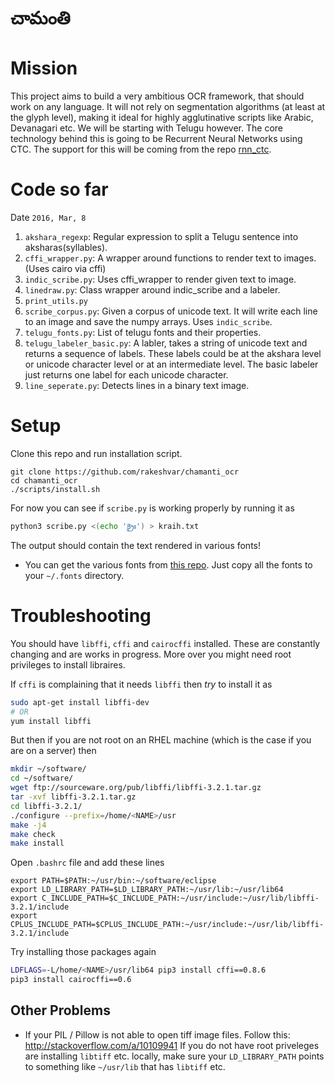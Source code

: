 # చామంతి

# Mission
This project aims to build a very ambitious OCR framework, that should work on any language. It
will not rely on segmentation algorithms (at least at the glyph level),
making it ideal for highly agglutinative scripts like Arabic, Devanagari etc. We will be starting
 with Telugu however. The core technology behind this is going to be Recurrent Neural Networks
 using CTC. The support for this will be coming from the repo [rnn_ctc](https://github.com/rakeshvar/rnn_ctc).

# Code so far
Date `2016, Mar, 8`

1. `akshara_regexp`:  Regular expression to split a Telugu sentence into aksharas(syllables).
2. `cffi_wrapper.py`: A wrapper around functions to render text to images. (Uses cairo via cffi)
3. `indic_scribe.py`: Uses cffi_wrapper to render given text to image.
4. `linedraw.py`: Class wrapper around indic_scribe and a labeler.
5. `print_utils.py`
6. `scribe_corpus.py`: Given a corpus of unicode text. It will write each line to an image and
save the numpy arrays. Uses `indic_scribe`.
7. `telugu_fonts.py`: List of telugu fonts and their properties.
8. `telugu_labeler_basic.py`: A labler, takes a string of unicode text and returns a sequence of
labels. These labels could be at the akshara level or unicode character level or at an intermediate
level. The basic labeler just returns one label for each unicode character.
9. `line_seperate.py`: Detects lines in a binary text image.

# Setup

Clone this repo and run installation script.

```
git clone https://github.com/rakeshvar/chamanti_ocr
cd chamanti_ocr
./scripts/install.sh
```

For now you can see if `scribe.py` is working properly by running it as
```sh
python3 scribe.py <(echo 'క్రైః') > kraih.txt
```
The output should contain the text rendered in various fonts!

* You can get the various fonts from [this repo](https://github.com/TeluguOCR/Fonts). Just copy all the fonts to your `~/.fonts` directory.



# Troubleshooting

You should have `libffi`, `cffi` and `cairocffi` installed. These are constantly changing and are works in
progress. More over you might need root privileges to install libraires.

If `cffi` is complaining that it needs `libffi` then *try* to install it as

```sh
sudo apt-get install libffi-dev
# OR
yum install libffi
```

But then if you are not root on an RHEL machine (which is the case if you are on a server) then

```sh
mkdir ~/software/
cd ~/software/
wget ftp://sourceware.org/pub/libffi/libffi-3.2.1.tar.gz
tar -xvf libffi-3.2.1.tar.gz
cd libffi-3.2.1/
./configure --prefix=/home/<NAME>/usr
make -j4
make check
make install
```

Open `.bashrc` file and add these lines

```
export PATH=$PATH:~/usr/bin:~/software/eclipse
export LD_LIBRARY_PATH=$LD_LIBRARY_PATH:~/usr/lib:~/usr/lib64
export C_INCLUDE_PATH=$C_INCLUDE_PATH:~/usr/include:~/usr/lib/libffi-3.2.1/include
export CPLUS_INCLUDE_PATH=$CPLUS_INCLUDE_PATH:~/usr/include:~/usr/lib/libffi-3.2.1/include
```

Try installing those packages again

```sh
LDFLAGS=-L/home/<NAME>/usr/lib64 pip3 install cffi==0.8.6
pip3 install cairocffi==0.6
```

## Other Problems
* If your PIL / Pillow is not able to open tiff image files.
Follow this: http://stackoverflow.com/a/10109941
If you do not have root priveleges are installing `libtiff` etc. locally,
make sure your `LD_LIBRARY_PATH` points to something like `~/usr/lib` that has `libtiff` etc.
